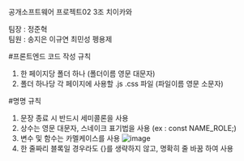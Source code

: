 공개소프트웨어 프로젝트02 3조 치이카와    

팀장 : 정준혁  
팀원 : 송지은 이규연 최민성 펭용제  

#프론트엔드 코드 작성 규칙  
  1. 한 페이지당 폴더 하나 (폴더이름 영문 대문자)  
  2. 폴더 하나당 각 페이지에 사용할 .js .css 파일 (파일이름 영문 소문자)  

#명명 규칙  
  1. 문장 종료 시 반드시 세미콜론을 사용  
  2. 상수는 영문 대문자, 스네이크 표기법을 사용 (ex : const NAME_ROLE;)  
  3. 변수 및 함수는 카멜케이스를 사용
     ![image](https://github.com/user-attachments/assets/14802552-e820-4e8e-8578-b057c05ac871)  
  5. 한 줄짜리 블록일 경우라도 {}를 생략하지 않고, 명확히 줄 바꿈 하여 사용
